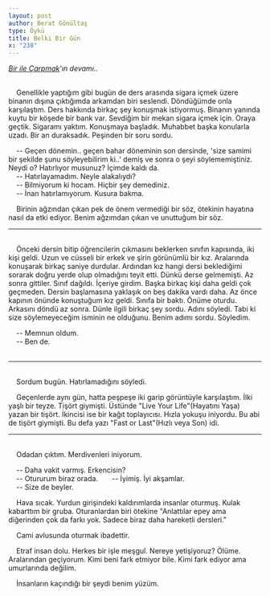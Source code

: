 ```yaml
---
layout: post
author: Berat Gönültaş
type: Öykü
title: Belki Bir Gün
x: "238"
---
```



_<a href="http://www.ceriha.com/2017/09/06/bir-ile-carpmak.html" target="_blank">Bir ile Çarpmak</a>'ın devamı.._


<br/>
&nbsp;&nbsp;&nbsp;&nbsp;Genellikle yaptığım gibi bugün de ders arasında sigara içmek üzere binanın dışına çıktığımda arkamdan biri seslendi. Döndüğümde onla karşılaştım. Ders hakkında birkaç şey konuşmak istiyormuş. Binanın yanında kuytu bir köşede bir bank var. Sevdiğim bir mekan sigara içmek için. Oraya geçtik. Sigaramı yaktım. Konuşmaya başladık. Muhabbet başka konularla uzadı. Bir an duraksadık. Peşinden bir soru sordu. 

&nbsp;&nbsp;&nbsp;&nbsp;-- Geçen dönemin.. geçen bahar döneminin son dersinde, 'size samimi bir şekilde şunu söyleyebilirim ki..' demiş ve sonra o şeyi söylememiştiniz. Neydi o? Hatırlıyor musunuz? İçimde kaldı da.  
&nbsp;&nbsp;&nbsp;&nbsp;-- Hatırlayamadım. Neyle alakalıydı?  
&nbsp;&nbsp;&nbsp;&nbsp;-- Bilmiyorum ki hocam. Hiçbir şey demediniz.  
&nbsp;&nbsp;&nbsp;&nbsp;-- İnan hatırlamıyorum. Kusura bakma.  

&nbsp;&nbsp;&nbsp;&nbsp;Birinin ağzından çıkan pek de önem vermediği bir söz, ötekinin hayatına nasıl da etki ediyor. Benim ağzımdan çıkan ve unuttuğum bir söz.
<br/>

---
<br/>
&nbsp;&nbsp;&nbsp;&nbsp;Önceki dersin bitip öğrencilerin çıkmasını beklerken sınıfın kapısında, iki kişi geldi. Uzun ve cüsseli bir erkek ve şirin görünümlü bir kız. Aralarında konuşarak birkaç saniye durdular. Ardından kız hangi dersi beklediğimi sorarak doğru yerde olup olmadığını teyit etti. Dünkü derse gelmemişti. Az sonra gittiler. Sınıf dağıldı. İçeriye girdim. Başka birkaç kişi daha geldi çok geçmeden. Dersin başlamasına yaklaşık on beş dakika vardı daha. Az önce kapının önünde konuştuğum kız geldi. Sınıfa bir baktı. Önüme oturdu. Arkasını döndü az sonra. Dünle ilgili birkaç şey sordu. Adını söyledi. Tabi ki size söylemeyeceğim isminin ne olduğunu. Benim adımı sordu. Söyledim. 

&nbsp;&nbsp;&nbsp;&nbsp;-- Memnun oldum.  
&nbsp;&nbsp;&nbsp;&nbsp;-- Ben de.  
<br/>

---
<br/>
&nbsp;&nbsp;&nbsp;&nbsp;Sordum bugün. Hatırlamadığını söyledi.

&nbsp;&nbsp;&nbsp;&nbsp;Geçenlerde aynı gün, hatta peşpeşe iki garip görüntüyle karşılaştım. İlki yaşlı bir teyze. Tişört giymişti. Üstünde "Live Your Life"(Hayatını Yaşa) yazan bir tişört. İkincisi ise bir kağıt toplayıcısı. Hızla yokuşu iniyordu. Bu abi de tişört giymişti. Bu defa yazı "Fast or Last"(Hızlı veya Son) idi.
<br/>

---
<br/>
&nbsp;&nbsp;&nbsp;&nbsp;Odadan çıktım. Merdivenleri iniyorum.

&nbsp;&nbsp;&nbsp;&nbsp;-- Daha vakit varmış. Erkencisin?  
&nbsp;&nbsp;&nbsp;&nbsp;-- Otururum biraz orada.  
&nbsp;&nbsp;&nbsp;&nbsp;-- İyimiş. İyi akşamlar.  
&nbsp;&nbsp;&nbsp;&nbsp;-- Size de beyler.  

&nbsp;&nbsp;&nbsp;&nbsp;Hava sıcak. Yurdun girişindeki kaldırımlarda insanlar oturmuş. Kulak kabarttım bir gruba. Oturanlardan biri ötekine "Anlattılar epey ama diğerinden çok da farkı yok. Sadece biraz daha hareketli dersleri."

&nbsp;&nbsp;&nbsp;&nbsp;Cami avlusunda oturmak ibadettir.

&nbsp;&nbsp;&nbsp;&nbsp;Etraf insan dolu. Herkes bir işle meşgul. Nereye yetişiyoruz? Ölüme. Aralarından geçiyorum. Kimi beni fark etmiyor bile. Kimi fark ediyor ama umurlarında değilim. 

&nbsp;&nbsp;&nbsp;&nbsp;İnsanların kaçındığı bir şeydi benim yüzüm.
